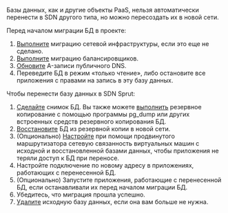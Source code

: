 Базы данных, как и другие объекты PaaS, нельзя автоматически перенести в SDN другого типа, но можно пересоздать их в новой сети.

Перед началом миграции БД в проекте:

1. [Выполните](../../iaas/) миграцию сетевой инфраструктуры, если это еще не сделано.
1. [Выполните](../balancers/) миграцию балансировщиков.
1. [Обновите](../dns/) A-записи публичного DNS.
1. Переведите БД в режим «только чтение», либо остановите все приложения с правами на запись в эту базу данных.

Чтобы перенести базу данных в SDN Sprut:

1. [Сделайте](/ru/storage/backups/service-management/create-backup-copy) снимок БД. Вы также можете [выполнить](/ru/dbs/dbaas/how-to-guides/db-migration) резервное копирование с помощью программы pg_dump или других встроенных средств резервного копирования БД.
1. [Восстановите](/ru/storage/backups/service-management/restore-from-backup) БД из резервной копии в новой сети.
1. (Опционально) [Настройте](/ru/networks/vnet/how-to-guides/onpremise-connect/advanced-router) при помощи продвинутого маршрутизатора сетевую связанность виртуальных машин с исходной и восстановленной базами данных, чтобы приложения не теряли доступ к БД при переносе.
1. Настройте подключение по новому адресу в приложениях, работающих с перенесенной БД.
1. (Опционально) Запустите приложения, работающие с перенесенной БД, если останавливали их перед началом миграции БД.
1. Убедитесь, что миграция прошла успешно.
1. [Удалите](/ru/dbs/dbaas/service-management/manage-instance/clickhouse#udalenie_instansa_bd) исходную базу данных, если она вам больше не нужна.

